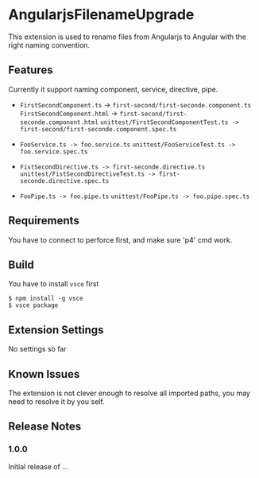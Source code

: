 # AngularjsFilenameUpgrade

This extension is used to rename files from Angularjs to Angular with the right naming convention.

## Features

Currently it support naming component, service, directive, pipe.

* `FirstSecondComponent.ts` -> `first-second/first-seconde.component.ts`
`FirstSecondComponent.html` -> `first-second/first-seconde.component.html`
`unittest/FirstSecondComponentTest.ts -> first-second/first-seconde.component.spec.ts`

* `FooService.ts -> foo.service.ts`
  `unittest/FooServiceTest.ts -> foo.service.spec.ts`

* `FistSecondDirective.ts -> first-seconde.directive.ts`
`unittest/FistSecondDirectiveTest.ts -> first-seconde.directive.spec.ts`

* `FooPipe.ts -> foo.pipe.ts`
`unittest/FooPipe.ts -> foo.pipe.spec.ts`

## Requirements

You have to connect to perforce first, and make sure 'p4' cmd work.

## Build

You have to install `vsce` first

```
$ npm install -g vsce
$ vsce package
```

## Extension Settings

No settings so far

## Known Issues

The extension is not clever enough to resolve all imported paths, you may need to resolve it by you self.

## Release Notes


### 1.0.0

Initial release of ...
